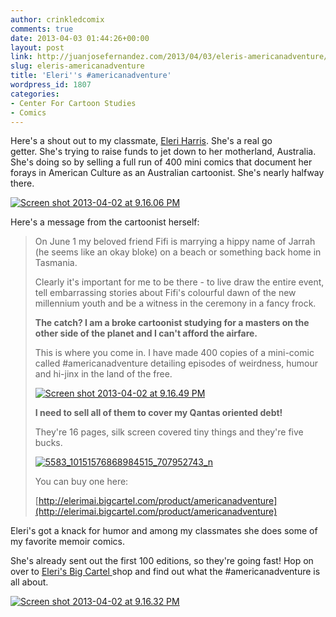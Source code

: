 ```yaml
---
author: crinkledcomix
comments: true
date: 2013-04-03 01:44:26+00:00
layout: post
link: http://juanjosefernandez.com/2013/04/03/eleris-americanadventure/
slug: eleris-americanadventure
title: 'Eleri''s #americanadventure'
wordpress_id: 1807
categories:
- Center For Cartoon Studies
- Comics
---
```


Here's a shout out to my classmate, [Eleri Harris](http://elerimai.com/). She's a real go getter. She's trying to raise funds to jet down to her motherland, Australia. She's doing so by selling a full run of 400 mini comics that document her forays in American Culture as an Australian cartoonist. She's nearly halfway there.

[![Screen shot 2013-04-02 at 9.16.06 PM](http://fernandezjuanjose.files.wordpress.com/2013/04/screen-shot-2013-04-02-at-9-16-06-pm.png)](http://fernandezjuanjose.files.wordpress.com/2013/04/screen-shot-2013-04-02-at-9-16-06-pm.png)

Here's a message from the cartoonist herself:


<blockquote>On June 1 my beloved friend Fifi is marrying a hippy name of Jarrah (he seems like an okay bloke) on a beach or something back home in Tasmania.

Clearly it's important for me to be there - to live draw the entire event, tell embarrassing stories about Fifi's colourful dawn of the new millennium youth and be a witness in the ceremony in a fancy frock.

**The catch? I am a broke cartoonist studying for a masters on the other side of the planet and I can't afford the airfare.**

This is where you come in. I have made 400 copies of a mini-comic called #americanadventure detailing episodes of weirdness, humour and hi-jinx in the land of the free.

[![Screen shot 2013-04-02 at 9.16.49 PM](http://fernandezjuanjose.files.wordpress.com/2013/04/screen-shot-2013-04-02-at-9-16-49-pm.png)](http://fernandezjuanjose.files.wordpress.com/2013/04/screen-shot-2013-04-02-at-9-16-49-pm.png)

**I need to sell all of them to cover my Qantas oriented debt!**

They're 16 pages, silk screen covered tiny things and they're five bucks.

[![5583_10151576868984515_707952743_n](http://fernandezjuanjose.files.wordpress.com/2013/04/5583_10151576868984515_707952743_n.jpg)](http://fernandezjuanjose.files.wordpress.com/2013/04/5583_10151576868984515_707952743_n.jpg)

You can buy one here:

[http://elerimai.bigcartel.com/product/americanadventure](http://elerimai.bigcartel.com/product/americanadventure)</blockquote>


Eleri's got a knack for humor and among my classmates she does some of my favorite memoir comics.

She's already sent out the first 100 editions, so they're going fast! Hop on over to [Eleri's Big Cartel ](http://elerimai.bigcartel.com/product/americanadventure)shop and find out what the #americanadventure is all about.

[![Screen shot 2013-04-02 at 9.16.32 PM](http://fernandezjuanjose.files.wordpress.com/2013/04/screen-shot-2013-04-02-at-9-16-32-pm.png)](http://fernandezjuanjose.files.wordpress.com/2013/04/screen-shot-2013-04-02-at-9-16-32-pm.png)
